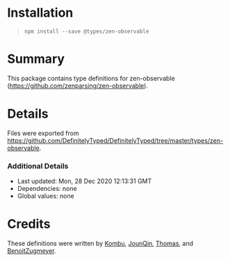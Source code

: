 # Installation
> `npm install --save @types/zen-observable`

# Summary
This package contains type definitions for zen-observable (https://github.com/zenparsing/zen-observable).

# Details
Files were exported from https://github.com/DefinitelyTyped/DefinitelyTyped/tree/master/types/zen-observable.

### Additional Details
 * Last updated: Mon, 28 Dec 2020 12:13:31 GMT
 * Dependencies: none
 * Global values: none

# Credits
These definitions were written by [Kombu](https://github.com/aicest), [JounQin](https://github.com/JounQin), [Thomas](https://github.com/itomtom), and [BenoitZugmeyer](https://github.com/BenoitZugmeyer).
